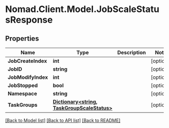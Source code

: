 # Nomad.Client.Model.JobScaleStatusResponse

## Properties

Name | Type | Description | Notes
------------ | ------------- | ------------- | -------------
**JobCreateIndex** | **int** |  | [optional] 
**JobID** | **string** |  | [optional] 
**JobModifyIndex** | **int** |  | [optional] 
**JobStopped** | **bool** |  | [optional] 
**Namespace** | **string** |  | [optional] 
**TaskGroups** | [**Dictionary&lt;string, TaskGroupScaleStatus&gt;**](TaskGroupScaleStatus.md) |  | [optional] 

[[Back to Model list]](../README.md#documentation-for-models) [[Back to API list]](../README.md#documentation-for-api-endpoints) [[Back to README]](../README.md)

